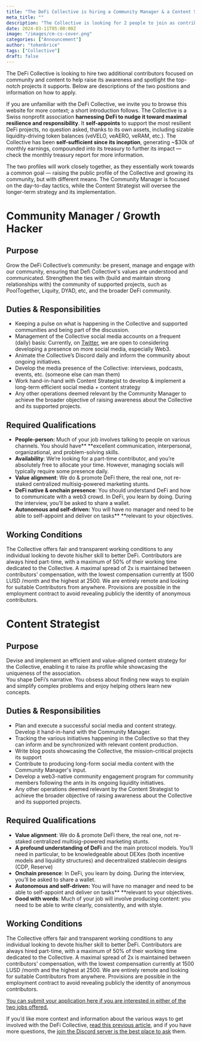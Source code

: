```yaml
---
title: "The DeFi Collective is hiring a Community Manager & a Content Strategist"
meta_title: ""
description: "The Collective is looking for 2 people to join as contributor and help grow its social media presence and community engagement. Job description & how to apply in the post."
date: 2024-03-11T05:00:00Z
image: "/images/cm-cs-cover.png"
categories: ["Announcement"]
author: "tokenbrice"
tags: ["Collective"]
draft: false
---
```


The DeFi Collective is looking to hire two additional contributors focused on community and content to help raise its awareness and spotlight the top-notch projects it supports. Below are descriptions of the two positions and information on how to apply.

If you are unfamiliar with the DeFi Collective, we invite you to browse this website for more context; a short introduction follows. The Collective is a Swiss nonprofit association **harnessing DeFi to nudge it toward maximal resilience and responsibility**. It **self-appoints** to support the most resilient DeFi projects, no question asked, thanks to its own assets, including sizable liquidity-driving token balances (veVELO, veAERO, veRAM, etc.). The Collective has been **self-sufficient since its inception**, generating ~$30k of monthly earnings, compounded into its treasury to further its impact — check the monthly treasury report for more information. 

The two profiles will work closely together, as they essentially work towards a common goal — raising the public profile of the Collective and growing its community, but with different means. The Community Manager is focused on the day-to-day tactics, while the Content Strategist will oversee the longer-term strategy and its implementation.


# Community Manager / Growth Hacker


## Purpose

Grow the DeFi Collective’s community: be present, manage and engage with our community, ensuring that Defi Collective's values are understood and communicated. Strengthen the ties with (build and maintain strong relationships with) the community of supported projects, such as PoolTogether, Liquity, DYAD, etc, and the broader DeFi community.


## Duties & Responsibilities



* Keeping a pulse on what is happening in the Collective and supported communities and being part of the discussion.
* Management of the Collective social media accounts on a frequent (daily) basis: Currently, on [Twitter](https://twitter.com/DeFiCollective_), we are open to considering developing a presence on more social media, especially Web3.
* Animate the Collective’s Discord daily and inform the community about ongoing initiatives.
* Develop the media presence of the Collective: interviews, podcasts, events, etc. (someone else can man them)
* Work hand-in-hand with Content Strategist to develop & implement  a long-term efficient social media + content strategy
* Any other operations deemed relevant by the Community Manager to achieve the broader objective of raising awareness about the Collective and its supported projects.


## Required Qualifications



* **People-person:** Much of your job involves talking to people on various channels. You should have** **excellent communication, interpersonal, organizational, and problem-solving skills.
* **Availability**: We’re looking for a part-time contributor, and you’re absolutely free to allocate your time. However, managing socials will typically require some presence daily.
* **Value alignment**: We do & promote DeFi there, the real one, not re-staked centralized multisig-powered marketing stunts.
* **DeFi native & onchain presence**: You should understand DeFi and how to communicate with a web3 crowd. In DeFi, you learn by doing. During the interview, you’ll be asked to share a wallet.
* **Autonomous and self-driven:** You will have no manager and need to be able to self-appoint and deliver on tasks** **relevant to your objectives.


## Working Conditions

The Collective offers fair and transparent working conditions to any individual looking to devote his/her skill to better DeFi. Contributors are always hired part-time, with a maximum of 50% of their working time dedicated to the Collective. A maximal spread of 2x is maintained between contributors' compensation, with the lowest compensation currently at 1500 LUSD /month and the highest at 2500. We are entirely remote and looking for suitable Contributors from anywhere. Provisions are possible in the employment contract to avoid revealing publicly the identity of anonymous contributors.


# Content Strategist


## Purpose

Devise and implement an efficient and value-aligned content strategy for the Collective, enabling it to raise its profile while showcasing the uniqueness of the association. \
You shape DeFi’s narrative. You obsess about finding new ways to explain and simplify complex problems and enjoy helping others learn new concepts.


## Duties & Responsibilities



* Plan and execute a successful social media and content strategy. Develop it hand-in-hand with the Community Manager.
* Tracking the various initiatives happening in the Collective so that they can inform and be synchronized with relevant content production.
* Write blog posts showcasing the Collective, the mission-critical projects its support
* Contribute to producing long-form social media content with the Community Manager's input.
* Develop a web3-native community engagement program for community members following the ants in its ongoing liquidity initiatives.
* Any other operations deemed relevant by the Content Strategist to achieve the broader objective of raising awareness about the Collective and its supported projects.


## Required Qualifications



* **Value alignment**: We do & promote DeFi there, the real one, not re-staked centralized multisig-powered marketing stunts.
* **A profound understanding of DeFi** and the main protocol models. You’ll need in particular, to be knowledgeable about DEXes (both incentive models and liquidity structures) and decentralized stablecoin designs (CDP, Reserve)
* **Onchain presence**: In DeFi, you learn by doing. During the interview, you’ll be asked to share a wallet.
* **Autonomous and self-driven:** You will have no manager and need to be able to self-appoint and deliver on tasks** **relevant to your objectives.
* **Good with words**: Much of your job will involve producing content: you need to be able to write clearly, consistently, and with style.


## Working Conditions

The Collective offers fair and transparent working conditions to any individual looking to devote his/her skill to better DeFi. Contributors are always hired part-time, with a maximum of 50% of their working time dedicated to the Collective. A maximal spread of 2x is maintained between contributors' compensation, with the lowest compensation currently at 1500 LUSD /month and the highest at 2500. We are entirely remote and looking for suitable Contributors from anywhere. Provisions are possible in the employment contract to avoid revealing publicly the identity of anonymous contributors.

[You can submit your application here if you are interested in either of the two jobs offered.](https://docs.google.com/forms/d/e/1FAIpQLSeeItVgC63xyrHaQAD58ByEDAukS8yV3vGv94vuLtBjj2Lphw/viewform?usp=sf_link)

If you’d like more context and information about the various ways to get involved with the DeFi Collective, [read this previous article](https://deficollective.org/blog/contributing-to-the-collective/), and if you have more questions, the [join the Discord server is the best place to ask](https://discord.gg/wvRXrHffXR) them.
